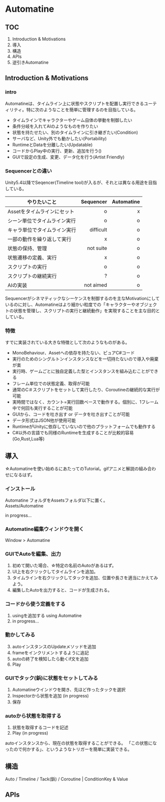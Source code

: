 
# Automatine

## TOC
	
1. Introduction & Motivations
1. 導入
1. 構造
1. APIs
1. 逆引きAutomatine


## Introduction & Motivations

### intro
Automatineは、タイムライン上に状態やスクリプトを配置し実行できるユーティリティ。特に次のようなことを簡単に管理するのを目指している。

* タイムラインでキャラクターやゲーム自体の挙動を制御したい
* 条件分岐を入れてAIのようなものを作りたい
* 状態を持たせたい、別のタイムラインに引き継ぎたい(Condition)
* サーバなど、Unity外でも動かしたい(Portability)
* RuntimeとDataを分離したい(Updatable)
* コードからPlay中の実行、更新、追加を行う()
* GUIで設定の生成、変更、データ化を行う(Artist Friendly)


### Sequencerとの違い
Unity5.4以降でSeqencer(Timeline tool)が入るが、それとは異なる用途を目指している。


| やりたいこと        | Sequencer           | Automatine  |
| ------------- |-------------:| -----:|
| Assetをタイムラインにセット		| o | x |
|シーン単位でタイムライン実行| o | o |
|キャラ単位でタイムライン実行| difficult | o |
|一部の動作を繰り返して実行| x | o |
|状態の保持、管理| not suite | o |
|状態遷移の定義、実行| x | o |
|スクリプトの実行| o | o |
|スクリプトの継続実行| ? | o |
|AIの実装| not aimed | o |


Sequencerがシネマティックなシーケンスを制御するのを主なMotivationにしているのに対し、Automatineはより細かい粒度での「キャラクターやオブジェクトの状態を管理し、スクリプトの実行と継続動作」を実現することを主な目的としている。


### 特徴
すでに実装されている大きな特徴として次のようなものがある。

* MonoBehaviour、Assetへの依存を持たない、ピュアC#コード
* 実行のためのシングルトンインスタンスなどを一切持たないので導入や廃棄が楽
* 実行時、ゲームごとに独自定義した型とインスタンスを組み込むことができる
* フレーム単位での状態定義、取得が可能
* 通常のC＃スクリプトをセットして実行したり、Coroutineの継続的な実行が可能
* 実時間ではなく、カウント=実行回数ベースで動作する。個別に、1フレーム中で何回も実行することが可能
* GUIから、コードを吐き出す or データを吐き出すことが可能
* データ形式はJSON他が使用可能
* RuntimeがUnityに依存していないので他のプラットフォームでも動作する
* C#以外の言語でも同様のRuntimeを生成することが比較的容易(Go,Rust,Lua等)


## 導入

☆Automatineを使い始めるにあたってのTutorial。gifアニメと解説の組み合わせになるはず。

### インストール
Automatine フォルダをAssetsフォルダ以下に置く。  
Assets/Automatine

in progress...


### Automatine編集ウィンドウを開く
Window > Automatine


### GUIでAutoを編集、出力
1. 初めて開いた場合、☆特定の名前のAutoがあるはず。
1. UI上を右クリックしてタイムラインを追加。
1. タイムラインを右クリックしてタックを追加、位置や長さを適当にかえてみよう。
1. 編集したAutoを出力すると、コードが生成される。


### コードから使う定義をする
1. usingを追加する using Automatine
2. in progress...


### 動かしてみる
3. autoインスタンスのUpdateメソッドを追加
4. frameをインクリメントするように追記
5. autoの終了を検知したら動くif文を追加
6. Play


### GUIでタック(鋲)に状態をセットしてみる
1. Automatineウインドウを開き、先ほど作ったタックを選択
1. Inspectorから状態を追加 (in progress)
1. 保存


###  autoから状態を取得する
1. 状態を取得するコードを記述
1. Play (in progress)

autoインスタンスから、現在の状態を取得することができる。
「この状態になったので何かする」、というようなトリガーを簡単に実装できる。


## 構造
Auto / Timeline / Tack(鋲) / Coroutine | ConditionKey & Value


## APIs

